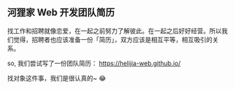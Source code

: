 ## 河狸家 Web 开发团队简历

找工作和招聘就像恋爱，在一起之前努力了解彼此。在一起之后好好经营。所以我们觉得，招聘者也应该准备一份「简历」，双方应该是相互平等，相互吸引的关系。

so, 我们尝试写了一份团队简历：
https://helijia-web.github.io/ 

找对象这件事，我们是很认真的~ 😂
